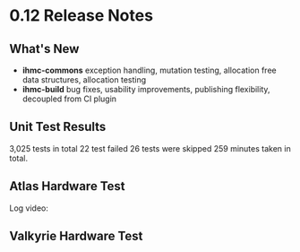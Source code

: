 # 0.12 Release Notes

## What's New

- **ihmc-commons** exception handling, mutation testing, allocation free data structures, allocation testing
- **ihmc-build** bug fixes, usability improvements, publishing flexibility, decoupled from CI plugin

## Unit Test Results

3,025 tests in total
22 test failed
26 tests were skipped
259 minutes taken in total.

## Atlas Hardware Test

Log video:

## Valkyrie Hardware Test

